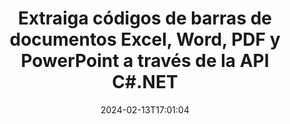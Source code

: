 ---
############################# Static ############################
layout: "auto-gen-parser"
date: 2024-02-13T17:01:04
draft: false
otherformats: otp ott pdf pps ppsx ppt pptx rtf tex vdx vsdm vsdx vssm vssx vstm vstx

############################# Head ############################
head_title: ".NET API para extraer códigos de barras de PDF, DOCX, PPTX, XLSX, EPUB y más"
head_description: "GroupDocs.Parser .NET API permite a los desarrolladores de software extraer códigos de barras de PDF, DOC, DOCX, PPT, PPTX, EML, MSG, XLS, XLSX, CSV, ODT, RTF y EPUB documentos dentro de .NET aplicaciones."

############################# Header ############################
title: "Extraiga códigos de barras de documentos Excel, Word, PDF y PowerPoint a través de la API C#.NET"
description: "GroupDocs.Parser .NET API permite a los programadores extraer códigos de barras de PDF, DOC, DOCX, PPT, PPTX, EML, MSG, XLS, XLSX, CSV , ODT, RTF y EPUB documentos o área de página."
bg_image: "https://cms.admin.containerize.com/templates/aspose/App_Themes/V3/images/bg/header1.png"
bg_overlay: false
button:
    enable: true
    icon: "fas fa-arrow-down"
    label: "Descargue prueba gratis"
    link: "https://downloads.groupdocs.com/parser/net"

############################# SubMenu ############################
submenu:
    enable: true

    left:
        img_alt: "GroupDocs.Parser for .NET"
        image: "https://cms.admin.containerize.com/templates/groupdocs/images/product-logos/90x90-noborder/groupdocs-parser-net.png"
        product: "GroupDocs.Parser"
        platform: ".NET"

    middle:
        button:

            # button loop
            - link: "https://apireference.groupdocs.com/parser/net"
              text: "Referencia de la API"

            # button loop
            - link: "https://github.com/groupdocs-parser"
              text: "Ejemplos de código"

            # button loop
            - link: "https://products.groupdocs.app/parser/family"
              text: "demostraciones en vivo"

            # button loop
            - link: "https://purchase.groupdocs.com/pricing/parser/net"
              text: "Precios"

    right:
        link_download: "https://downloads.groupdocs.com/parser"
        link_learn: "https://docs.groupdocs.com/parser/net"
        link_buy: "https://purchase.groupdocs.com"

############################# About ############################
about:
    enable: true
    title: "¿Cómo extraer códigos de barras de XLSX archivos .NET API?"
    content: |
        Los códigos de barras son representaciones legibles por máquina de números y caracteres que se usan comúnmente en todo el mundo en muchos contextos, como el escaneo e identificación de productos, el seguimiento de piezas de automóviles, la gestión de inventario, etc. GroupDocs.Parser for .NET es una potente API que ayuda a los desarrolladores a desarrollar una solución para extraer texto, imágenes y códigos de barras de diferentes tipos de formatos de documentos admitidos, como PDF, correos electrónicos, libros electrónicos, Microsoft Office formatos: Word ({ 377}, DOCX), PowerPoint (PPT, PPTX), Excel (XLS, XLSX), formatos de correo electrónico (EML, MSG) y muchos más. La API .NET ha incluido compatibilidad con varias funciones avanzadas de análisis de documentos, como la búsqueda de texto por palabras clave, la extracción precisa de texto, la extracción de texto con formato HTML o Markdown, la extracción de áreas de texto con coordenadas, la extracción de metadatos o códigos de barras, etc.
        
        

############################# Steps ############################
steps:
    enable: true
    title_left: "Extraer códigos de barras de XLSX en .NET"
    content_left: |
        [GroupDocs.Parser for .NET](/es/parser/net/) facilita a los desarrolladores de C# la extracción de códigos de barras de un archivo XLSX mediante la implementación de unos sencillos pasos.
        
        * Crear una instancia del objeto [Parser](https://reference.groupdocs.com/net/parser/groupdocs.parser/parser) para el documento inicial;
        * Compruebe si el archivo admite la extracción de código de barras;
        * Llame al método [GetBarcodes](https://reference.groupdocs.com/parser/net/groupdocs.parser/parser/methods/getbarcodes) y obtenga la colección de [PageBarcodeArea](https://reference.groupdocs.com/parser/net/groupdocs.parser.data/pagebarcodearea) objetos;
        * Iterar a través de la colección y obtener un valor de código de barras.

    title_right: "Más información sobre la extracción de códigos de barras"
    content_right: |
        * <a href="https://docs.groupdocs.com/parser/net/extract-barcodes-from-document/">Cómo extraer códigos de barras del documento</a>
        * <a href="https://docs.groupdocs.com/parser/net/extract-barcodes-from-document-page/">Cómo extraer códigos de barras de la página del documento</a>
        * <a href="https://docs.groupdocs.com/parser/net/extract-barcodes-from-document-page-area/">Cómo extraer códigos de barras del área de la página del documento</a>
    
    code: |
     {{% parser/additional-styles %}}
     {{< parser/code-parser title="Cómo extraer códigos de barras del archivo XLSX usando el código de ejemplo C#">}}

        ```csharp    
        // Extraiga códigos de barras del archivo XLSX usando la API GroupDocs.Parser
        // Crear una instancia de la clase Parser
        using (Parser parser = new Parser(Constants.SamplePdfWithBarcodes)) {
            // Compruebe si el archivo admite la extracción de código de barras
            if (!parser.Features.Barcodes) {
                Console.WriteLine("El archivo no admite la extracción de código de barras.");
                return;
            }

            // {steps.code.scan}
            IEnumerable<PageBarcodeArea> barcodes = parser.GetBarcodes();

            // Iterar sobre códigos de barras
            foreach (PageBarcodeArea barcode in barcodes) {
                // Imprimir el índice de la página
                Console.WriteLine("Page: " + barcode.Page.Index.ToString());
                // Imprimir el valor del código de barras
                Console.WriteLine("Value: " + barcode.Value);
            }
        }
        ```
     {{< /parser/code-parser >}}

############################# More ############################
more:
    enable: true
    title_left: "Requisitos del sistema"
    content_left: |
        GroupDocs.Parser for .NET Las API son compatibles con todas las principales plataformas y sistemas operativos. Antes de ejecutar el código a continuación, asegúrese de tener instalados los siguientes requisitos previos en su sistema.
        
        * Sistemas operativos: Microsoft Windows, Linux, MacOS
        * Entornos de desarrollo: Microsoft Visual Studio, Xamarin, MonoDevelop
        * Marcos
        * Descarga la última versión de GroupDocs.Parser for .NET desde [Nuget](https://www.nuget.org/packages/groupdocs.parser)

    title_right: "Por qué usar GroupDocs.Parser for .NET"
    content_right: |
        * Compatibilidad con la extracción de texto sin formato de cualquier documento compatible    
        * Análisis de documentos a través de plantillas definidas por el usuario    
        * Totalmente compatible con la extracción de texto estructurado    
        * Búsqueda de texto por palabra clave y expresión regular    
        * Extraiga texto formateado, metadatos, imágenes, contenedores y archivos adjuntos    
        * Extraiga la tabla de contenido para algunos formatos de documentos compatibles    
        * Analizar datos de formulario de PDF documentos    
        * Extraer hipervínculos del documento   

############################# Demos ############################
demos:
    enable: true
    title: "Demostraciones en vivo: extraiga códigos de barras de documentos en línea"
    content: |
       Extraiga los códigos de barras de los documentos ahora mismo visitando el sitio web [GroupDocs.Parser Live Demos](https://products.groupdocs.app/parser/barcodes/).
       La demostración en vivo tiene los siguientes beneficios.
        
############################# About Formats ############################
about_formats:
    enable: true

############################# More Formats ############################
more_formats:
    enable: true
    title: "Extraiga códigos de barras de otros formatos de documentos"
    content: |
        .NET análisis de documentos y API de extracción de código de barras para formatos de archivo e imágenes. Extraiga datos para algunos de los formatos de archivo populares como se indica a continuación.

############################# Back to top ###############################
back_to_top:
    enable: true
---
